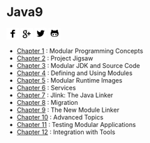 # Java9

[![facebook][1.1]][1]
[![google-plus][1.2]][2]
[![twitter][1.3]][3]
[![github][1.4]][4]

[1.1]: https://github.com/nagendramca2011/Scala/blob/master/social/facebook.png 
[1.2]: https://github.com/nagendramca2011/Scala/blob/master/social/google-plus.png
[1.3]: https://github.com/nagendramca2011/Scala/blob/master/social/twitter.png 
[1.4]: https://github.com/nagendramca2011/Scala/blob/master/social/github.png 

[1]: https://www.facebook.com/nagendramca4u
[2]: https://plus.google.com/u/0/107349924696808464956
[3]: https://twitter.com/nagendramca2011
[4]: https://github.com/nagendramca2011

* [Chapter 1] : Modular Programming Concepts
* [Chapter 2] : Project Jigsaw
* [Chapter 3] : Modular JDK and Source Code
* [Chapter 4] : Defining and Using Modules
* [Chapter 5] : Modular Runtime Images
* [Chapter 6] : Services
* [Chapter 7] : Jlink: The Java Linker
* [Chapter 8] : Migration
* [Chapter 9] : The New Module Linker
* [Chapter 10] : Advanced Topics
* [Chapter 11] : Testing Modular Applications
* [Chapter 12] :  Integration with Tools


[Chapter 1]:<https://github.com/nagendramca2011/java9/tree/master/Chapter1>
[Chapter 2]:<https://github.com/nagendramca2011/java9/tree/master/Chapter2>
[Chapter 3]:<https://github.com/nagendramca2011/java9/tree/master/Chapter3>
[Chapter 4]:<https://github.com/nagendramca2011/java9/tree/master/Chapter4>
[Chapter 5]:<https://github.com/nagendramca2011/java9/tree/master/Chapter5>
[Chapter 6]:<https://github.com/nagendramca2011/java9/tree/master/Chapter6>
[Chapter 7]:<https://github.com/nagendramca2011/java9/tree/master/Chapter7>
[Chapter 8]:<https://github.com/nagendramca2011/java9/tree/master/Chapter8>
[Chapter 9]:<https://github.com/nagendramca2011/java9/tree/master/Chapter9>
[Chapter 10]:<https://github.com/nagendramca2011/java9/tree/master/Chapter10>
[Chapter 11]:<https://github.com/nagendramca2011/java9/tree/master/Chapter11>
[Chapter 12]:<https://github.com/nagendramca2011/java9/tree/master/Chapter12>